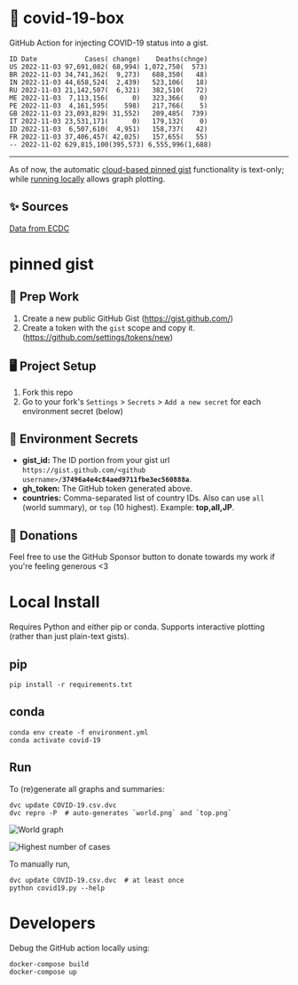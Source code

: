 # 🏥 covid-19-box

GitHub Action for injecting COVID-19 status into a gist.

```
ID Date            Cases( change)    Deaths(chnge)
US 2022-11-03 97,691,082( 68,994) 1,072,750(  573)
BR 2022-11-03 34,741,362(  9,273)   688,350(   48)
IN 2022-11-03 44,658,524(  2,439)   523,106(   18)
RU 2022-11-03 21,142,507(  6,321)   382,510(   72)
ME 2022-11-03  7,113,156(      0)   323,366(    0)
PE 2022-11-03  4,161,595(    598)   217,766(    5)
GB 2022-11-03 23,093,829( 31,552)   209,485(  739)
IT 2022-11-03 23,531,171(      0)   179,132(    0)
ID 2022-11-03  6,507,610(  4,951)   158,737(   42)
FR 2022-11-03 37,406,457( 42,025)   157,655(   55)
-- 2022-11-02 629,815,100(395,573) 6,555,996(1,688)
```

---

As of now, the automatic [cloud-based pinned gist](#pinned-gist) functionality is text-only;
while [running locally](#local-install) allows graph plotting.

## ✨ Sources

[Data from ECDC](https://www.ecdc.europa.eu/en/publications-data/download-todays-data-geographic-distribution-covid-19-cases-worldwide)

# pinned gist

## 🎒 Prep Work
1. Create a new public GitHub Gist (https://gist.github.com/)
1. Create a token with the `gist` scope and copy it. (https://github.com/settings/tokens/new)

## 🖥 Project Setup
1. Fork this repo
1. Go to your fork's `Settings` > `Secrets` > `Add a new secret` for each environment secret (below)

## 🤫 Environment Secrets
- **gist_id:** The ID portion from your gist url `https://gist.github.com/<github username>/`**`37496a4e4c84aed9711fbe3ec560888a`**.
- **gh_token:** The GitHub token generated above.
- **countries:** Comma-separated list of country IDs. Also can use `all` (world summary), or `top` (10 highest). Example: **top,all,JP**.

## 💸 Donations

Feel free to use the GitHub Sponsor button to donate towards my work if you're feeling generous <3

# Local Install

Requires Python and either pip or conda. Supports interactive plotting (rather than just plain-text gists).

## pip

```
pip install -r requirements.txt
```

## conda

```
conda env create -f environment.yml
conda activate covid-19
```

## Run

To (re)generate all graphs and summaries:

```
dvc update COVID-19.csv.dvc
dvc repro -P  # auto-generates `world.png` and `top.png`
```

![World graph](world.png)

![Highest number of cases](top.png)

To manually run,

```
dvc update COVID-19.csv.dvc  # at least once
python covid19.py --help
```

# Developers

Debug the GitHub action locally using:

```
docker-compose build
docker-compose up
```
